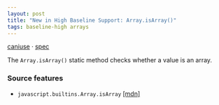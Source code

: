 ```yaml
---
layout: post
title: "New in High Baseline Support: Array.isArray()"
tags: baseline-high arrays
---
```


[caniuse](https://caniuse.com/?search=array-isarray) · [spec](https://tc39.es/ecma262/multipage/indexed-collections.html#sec-array.isarray)

The `Array.isArray()` static method checks whether a value is an array.

### Source features

- ``javascript.builtins.Array.isArray`` [[mdn]](https://https://developer.mozilla.org/en-US/search?q=javascript.builtins.Array.isArray)
